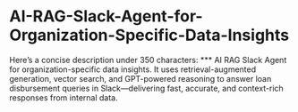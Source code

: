 # AI-RAG-Slack-Agent-for-Organization-Specific-Data-Insights
Here’s a concise description under 350 characters:  ***  AI RAG Slack Agent for organization-specific data insights. It uses retrieval-augmented generation, vector search, and GPT-powered reasoning to answer loan disbursement queries in Slack—delivering fast, accurate, and context-rich responses from internal data.

